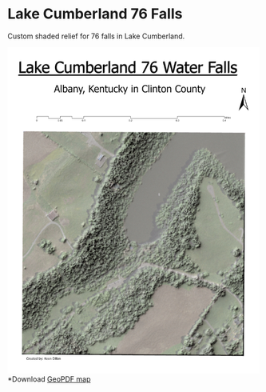 # Lake Cumberland 76 Falls
Custom shaded relief for 76 falls in Lake Cumberland.

![Image of 76 falls and the surrounding topography.](76Fall_Layout.jpg)
*Download [GeoPDF map](76Falls_Layout.pdf)
